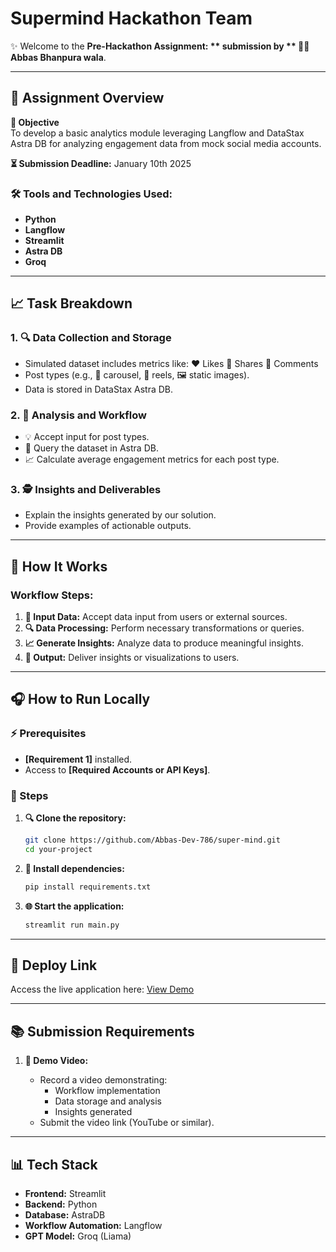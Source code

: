 # Supermind Hackathon Team

✨ Welcome to the **Pre-Hackathon Assignment: ** submission by ** 👨‍💻 Abbas Bhanpura wala**.

---

## 🔧 Assignment Overview

**🎡 Objective**  
To develop a basic analytics module leveraging Langflow and DataStax Astra DB for analyzing engagement data from mock social media accounts.

**⏳ Submission Deadline:** January 10th 2025

### 🛠️ Tools and Technologies Used:

- **Python**
- **Langflow**
- **Streamlit**
- **Astra DB**
- **Groq**

---

## 📈 Task Breakdown

### 1. 🔍 Data Collection and Storage

- Simulated dataset includes metrics like:
  ❤️ Likes
  💪 Shares
  💬 Comments
- Post types (e.g., 🎢 carousel, 🎥 reels, 🖼️ static images).
- Data is stored in DataStax Astra DB.

### 2. 🔄 Analysis and Workflow

- 💡 Accept input for post types.
- 🔎 Query the dataset in Astra DB.
- 📈 Calculate average engagement metrics for each post type.

### 3. 🕵️ Insights and Deliverables

- Explain the insights generated by our solution.
- Provide examples of actionable outputs.

---

## 🔢 How It Works

### Workflow Steps:

1. **🔀 Input Data:** Accept data input from users or external sources.
2. **🔍 Data Processing:** Perform necessary transformations or queries.
3. **📈 Generate Insights:** Analyze data to produce meaningful insights.
4. **🧲 Output:** Deliver insights or visualizations to users.

---

## 🎧 How to Run Locally

### ⚡ Prerequisites

- **[Requirement 1]** installed.
- Access to **[Required Accounts or API Keys]**.

### 🔄 Steps

1. **🔍 Clone the repository:**

   ```bash
   git clone https://github.com/Abbas-Dev-786/super-mind.git
   cd your-project
   ```

2. **🔧 Install dependencies:**

   ```bash
   pip install requirements.txt
   ```

3. **🌐 Start the application:**
   ```bash
   streamlit run main.py
   ```

---

## 🚀 Deploy Link

Access the live application here: [View Demo](https://abbas-supermind.streamlit.app/)

---

## 📚 Submission Requirements

1. **🎥 Demo Video:**

   - Record a video demonstrating:
     - Workflow implementation
     - Data storage and analysis
     - Insights generated
   - Submit the video link (YouTube or similar).

---

## 📊 Tech Stack

- **Frontend:** Streamlit
- **Backend:** Python
- **Database:** AstraDB
- **Workflow Automation:** Langflow
- **GPT Model:** Groq (Liama)
